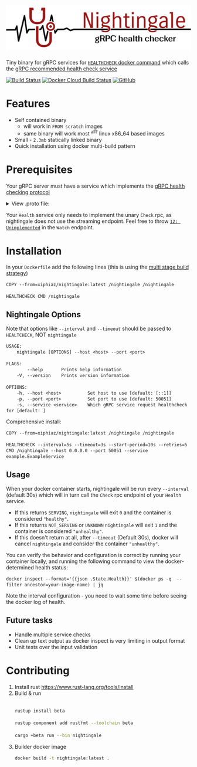 # ![Nightingale](/doc/logo.svg)
Tiny binary for gRPC services for [`HEALTHCHECK` docker command](https://docs.docker.com/engine/reference/builder/#healthcheck) which calls the [gRPC recommended health check service](https://github.com/grpc/grpc/blob/master/doc/health-checking.md)

[![Build Status](https://github.com/zakhenry/nightingale/workflows/Continuous%20integration/badge.svg)](https://github.com/zakhenry/nightingale/actions)
[![Docker Cloud Build Status](https://img.shields.io/docker/cloud/build/xiphiaz/nightingale)](https://hub.docker.com/repository/docker/xiphiaz/nightingale/builds)
[![GitHub](https://img.shields.io/github/license/zakhenry/nightingale)](https://raw.githubusercontent.com/zakhenry/nightingale/master/LICENSE)

# Features
* Self contained binary
    * will work in `FROM scratch` images
    * same binary will work most <sup>all?</sup> linux x86_64 based images
* Small - `2.3mb` statically linked binary
* Quick installation using docker multi-build pattern

# Prerequisites
Your gRPC server must have a service which implements the [gRPC health checking protocol](https://github.com/grpc/grpc/blob/master/doc/health-checking.md)
<details>
  <summary>View .proto file:</summary>
  <!-- embedme proto/health_check.proto#L3-L24 -->

  ```proto
  syntax = "proto3";

  package grpc.health.v1;

  message HealthCheckRequest {
      string service = 1;
  }

  message HealthCheckResponse {
      enum ServingStatus {
          UNKNOWN = 0;
          SERVING = 1;
          NOT_SERVING = 2;
      }
      ServingStatus status = 1;
  }

  service Health {
      rpc Check(HealthCheckRequest) returns (HealthCheckResponse);

      rpc Watch(HealthCheckRequest) returns (stream HealthCheckResponse);
  }
  ```
</details>

Your `Health` service only needs to implement the unary `Check` rpc, as nightingale
does not use the streaming endpoint.
Feel free to throw [`12: Unimplemented`](https://github.com/grpc/grpc/blob/master/doc/statuscodes.md) in the `Watch` endpoint.

# Installation

In your `Dockerfile` add the following lines (this is using the [multi stage build strategy](https://docs.docker.com/develop/develop-images/multistage-build/))

```
COPY --from=xiphiaz/nightingale:latest /nightingale /nightingale

HEALTHCHECK CMD /nightingale
```

## Nightingale Options

Note that options like `--interval` and `--timeout` should be passed to `HEALTCHECK`, NOT `nightingale`
<!-- embedme doc/help-output.txt#L5-L15 -->
```
USAGE:
    nightingale [OPTIONS] --host <host> --port <port>

FLAGS:
        --help       Prints help information
    -V, --version    Prints version information

OPTIONS:
    -h, --host <host>          Set host to use [default: [::1]]
    -p, --port <port>          Set port to use [default: 50051]
    -s, --service <service>    Which gRPC service request healthcheck for [default: ]
```

Comprehensive install:
```
COPY --from=xiphiaz/nightingale:latest /nightingale /nightingale

HEALTHCHECK --interval=5s --timeout=3s --start-period=10s --retries=5 CMD /nightingale --host 0.0.0.0 --port 50051 --service example.ExampleService
```

## Usage
When your docker container starts, nightingale will be run every `--interval` (default 30s)
which will in turn call the `Check` rpc endpoint of your `Health` service.
* If this returns `SERVING`, `nightingale` will exit `0` and the container is considered `"healthy"`.
* If this returns `NOT_SERVING` or `UNKNOWN` `nightingale` will exit `1` and the container is considered `"unhealthy"`.
* If this doesn't return at all, after `--timeout` (Default 30s), docker will cancel `nightingale` and consider the container `"unhealthy"`.

You can verify the behavior and configuration is correct by running your container locally,
and running the following command to view the docker-determined health status:
```
docker inspect --format='{{json .State.Health}}' $(docker ps -q  --filter ancestor=your-image-name) | jq
```

Note the interval configuration - you need to wait some time before seeing the docker log of health.

## Future tasks
* Handle multiple service checks
* Clean up text output as docker inspect is very limiting in output format
* Unit tests over the input validation

# Contributing

1. Install rust
    https://www.rust-lang.org/tools/install
2. Build & run
    ```sh

    rustup install beta

    rustup component add rustfmt --toolchain beta

    cargo +beta run --bin nightingale

    ```
3. Builder docker image
    ```sh
    docker build -t nightingale:latest .
    ```
